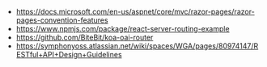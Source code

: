 * https://docs.microsoft.com/en-us/aspnet/core/mvc/razor-pages/razor-pages-convention-features
* https://www.npmjs.com/package/react-server-routing-example
* https://github.com/BiteBit/koa-oai-router
* https://symphonyoss.atlassian.net/wiki/spaces/WGA/pages/80974147/RESTful+API+Design+Guidelines